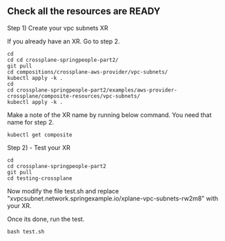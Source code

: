 ## Check all the resources are READY

Step 1) Create your vpc subnets XR 

If you already have an XR. Go to step 2.

```
cd
cd cd crossplane-springpeople-part2/
git pull
cd compositions/crossplane-aws-provider/vpc-subnets/
kubectl apply -k .
cd
cd crossplane-springpeople-part2/examples/aws-provider-crossplane/composite-resources/vpc-subnets/
kubectl apply -k .
```

Make a note of the XR name by running below command. You need that name for step 2.

```
kubectl get composite
```

Step 2) - Test your XR
```
cd
cd crossplane-springpeople-part2
git pull
cd testing-crossplane
```

Now modify the file test.sh and replace "xvpcsubnet.network.springexample.io/xplane-vpc-subnets-rw2m8" with your XR. 

Once its done, run the test.

```
bash test.sh
```
